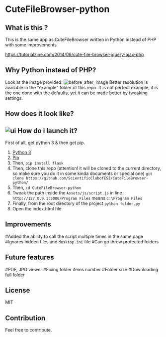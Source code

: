
CuteFileBrowser-python
======

What is this ?
------

This is the same app as CuteFileBrowser written in Python instead of PHP with some improvements

https://tutorialzine.com/2014/09/cute-file-browser-jquery-ajax-php

Why Python instead of PHP?
------
Look at the image provided:
![before_after_image](https://github.com/delneg/noteshrinker-django/blob/master/example/before_after.jpg?raw=true "Before-After")
Better resolution is available in the "example" folder of this repo. It is not perfect example, it is the one done with the defaults,
yet it can be made better by tweaking settings.

How does it look like?
------
![ui](https://github.com/delneg/noteshrinker-django/blob/master/example/ui.jpg?raw=true "UI")
How do i launch it?
------

First of all, get python 3 & then get pip.

1. [Python 3](https://www.python.org/downloads/)
2. [Pip](https://pip.pypa.io/en/stable/installing/)
3. Then, ```pip install flask```
4. Then, clone this repo (attention! it will be cloned to the current directory, so make sure you do it in some kinda documents or special one) ```git clone https://github.com/ScientificClubofESI/CuteFileBrowser-python/ ```
5. Then, ```cd CuteFileBrowser-python```
6. Tweak the path inside the ```Assets/js/script.js``` in line :
```http://127.0.0.1:5000/Program Files``` means ```C:\Program Files```
7. Finally,  from the root directory of the project ```python folder.py```
8. Open the index.html file


Improvements
------
#Added the ability to call the script multiple times in the same page
#Ignores hidden files and ```desktop.ini``` file
#Can go throw protected folders 

Future features
------
#PDF, JPG viewer
#Fixing folder items number
#Folder size
#Downloading full folder

License
------
MIT

Contribution
------
Feel free to contribute.
